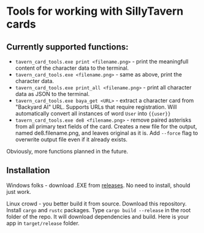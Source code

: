 # Tools for working with SillyTavern cards

## Currently supported functions:

* `tavern_card_tools.exe print <filename.png>` - print the meaningfull content of the character data to the terminal.
* `tavern_card_tools.exe <filename.png>` - same as above, print the character data.
* `tavern_card_tools.exe print_all <filename.png>` - print all character data as JSON to the terminal.
* `tavern_card_tools.exe baya_get <URL>` - extract a character card from "Backyard AI" URL. Supports URLs that require registration. Will automatically convert all instances of word `User` into `{{user}}`
* `tavern_card_tools.exe de8 <filename.png>` - remove paired asterisks from all primary text fields of the card. Creates a new file for the output, named de8.filename.png, and leaves original as it is. 
Add `--force` flag to overwrite output file even if it already exists. 


Obviously, more functions planned in the future. 

## Installation

Windows folks - download .EXE from [releases](https://github.com/Barafu/tavern_card_tools/releases/latest). No need to install, should just work. 

Linux crowd - you better build it from source. Download this repository. Install `cargo` and `rustc` packages. 
Type `cargo build --release` in the root folder of the repo. It will download dependencies and build.  Here is your app in `target/release` folder. 
